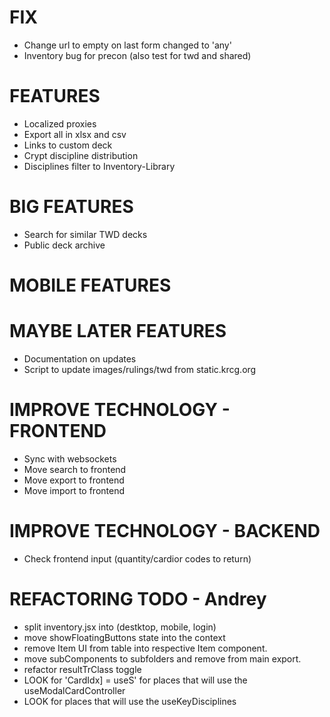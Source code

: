 # FIX

- Change url to empty on last form changed to 'any'
- Inventory bug for precon (also test for twd and shared)

# FEATURES

- Localized proxies
- Export all in xlsx and csv
- Links to custom deck
- Crypt discipline distribution
- Disciplines filter to Inventory-Library

# BIG FEATURES

- Search for similar TWD decks
- Public deck archive

# MOBILE FEATURES

# MAYBE LATER FEATURES

- Documentation on updates
- Script to update images/rulings/twd from static.krcg.org

# IMPROVE TECHNOLOGY - FRONTEND

- Sync with websockets
- Move search to frontend
- Move export to frontend
- Move import to frontend

# IMPROVE TECHNOLOGY - BACKEND

- Check frontend input (quantity/cardior codes to return)

# REFACTORING TODO - Andrey

- split inventory.jsx into (destktop, mobile, login)
- move showFloatingButtons state into the context
- remove Item UI from table into respective Item component.
- move subComponents to subfolders and remove from main export.
- refactor resultTrClass toggle
- LOOK for 'CardIdx] = useS' for places that will use the useModalCardController
- LOOK for places that will use the useKeyDisciplines
